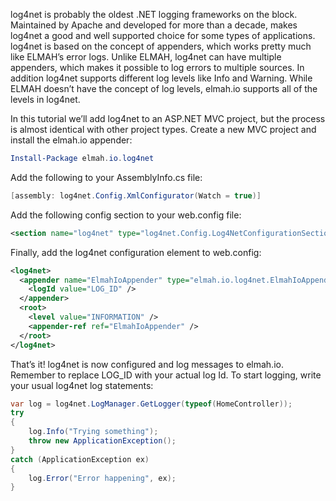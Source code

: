 log4net is probably the oldest .NET logging frameworks on the block. Maintained by Apache and developed for more than a decade, makes log4net a good and well supported choice for some types of applications. log4net is based on the concept of appenders, which works pretty much like ELMAH’s error logs. Unlike ELMAH, log4net can have multiple appenders, which makes it possible to log errors to multiple sources. In addition log4net supports different log levels like Info and Warning. While ELMAH doesn’t have the concept of log levels, elmah.io supports all of the levels in log4net.In this tutorial we’ll add log4net to an ASP.NET MVC project, but the process is almost identical with other project types. Create a new MVC project and install the elmah.io appender:```powershellInstall-Package elmah.io.log4net```Add the following to your AssemblyInfo.cs file:```csharp[assembly: log4net.Config.XmlConfigurator(Watch = true)]```Add the following config section to your web.config file:```xml<section name="log4net" type="log4net.Config.Log4NetConfigurationSectionHandler, log4net" />```Finally, add the log4net configuration element to web.config:```xml<log4net>  <appender name="ElmahIoAppender" type="elmah.io.log4net.ElmahIoAppender, elmah.io.log4net">    <logId value="LOG_ID" />  </appender>  <root>    <level value="INFORMATION" />    <appender-ref ref="ElmahIoAppender" />  </root></log4net>```That’s it! log4net is now configured and log messages to elmah.io. Remember to replace LOG_ID with your actual log Id. To start logging, write your usual log4net log statements:```csharpvar log = log4net.LogManager.GetLogger(typeof(HomeController));try{    log.Info("Trying something");    throw new ApplicationException();}catch (ApplicationException ex){    log.Error("Error happening", ex);}```